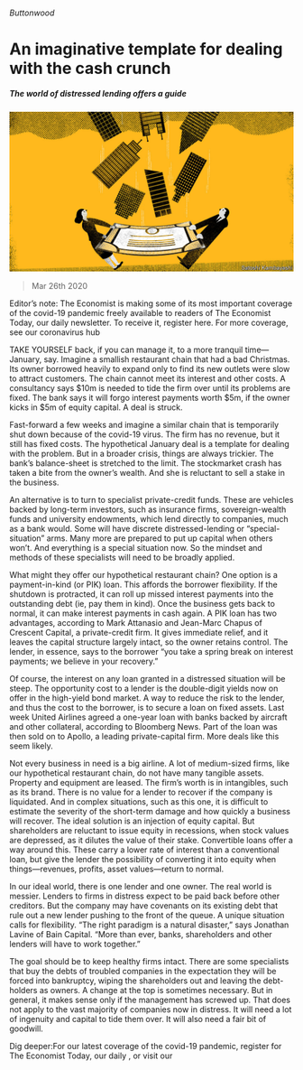 ###### Buttonwood

# An imaginative template for dealing with the cash crunch 

##### The world of distressed lending offers a guide 

![image](images/20200328_FND001_0.jpg) 

> Mar 26th 2020 

Editor’s note: The Economist is making some of its most important coverage of the covid-19 pandemic freely available to readers of The Economist Today, our daily newsletter. To receive it, register here. For more coverage, see our coronavirus hub

TAKE YOURSELF back, if you can manage it, to a more tranquil time—January, say. Imagine a smallish restaurant chain that had a bad Christmas. Its owner borrowed heavily to expand only to find its new outlets were slow to attract customers. The chain cannot meet its interest and other costs. A consultancy says $10m is needed to tide the firm over until its problems are fixed. The bank says it will forgo interest payments worth $5m, if the owner kicks in $5m of equity capital. A deal is struck.

Fast-forward a few weeks and imagine a similar chain that is temporarily shut down because of the covid-19 virus. The firm has no revenue, but it still has fixed costs. The hypothetical January deal is a template for dealing with the problem. But in a broader crisis, things are always trickier. The bank’s balance-sheet is stretched to the limit. The stockmarket crash has taken a bite from the owner’s wealth. And she is reluctant to sell a stake in the business.


An alternative is to turn to specialist private-credit funds. These are vehicles backed by long-term investors, such as insurance firms, sovereign-wealth funds and university endowments, which lend directly to companies, much as a bank would. Some will have discrete distressed-lending or “special-situation” arms. Many more are prepared to put up capital when others won’t. And everything is a special situation now. So the mindset and methods of these specialists will need to be broadly applied.

What might they offer our hypothetical restaurant chain? One option is a payment-in-kind (or PIK) loan. This affords the borrower flexibility. If the shutdown is protracted, it can roll up missed interest payments into the outstanding debt (ie, pay them in kind). Once the business gets back to normal, it can make interest payments in cash again. A PIK loan has two advantages, according to Mark Attanasio and Jean-Marc Chapus of Crescent Capital, a private-credit firm. It gives immediate relief, and it leaves the capital structure largely intact, so the owner retains control. The lender, in essence, says to the borrower “you take a spring break on interest payments; we believe in your recovery.”

Of course, the interest on any loan granted in a distressed situation will be steep. The opportunity cost to a lender is the double-digit yields now on offer in the high-yield bond market. A way to reduce the risk to the lender, and thus the cost to the borrower, is to secure a loan on fixed assets. Last week United Airlines agreed a one-year loan with banks backed by aircraft and other collateral, according to Bloomberg News. Part of the loan was then sold on to Apollo, a leading private-capital firm. More deals like this seem likely.

Not every business in need is a big airline. A lot of medium-sized firms, like our hypothetical restaurant chain, do not have many tangible assets. Property and equipment are leased. The firm’s worth is in intangibles, such as its brand. There is no value for a lender to recover if the company is liquidated. And in complex situations, such as this one, it is difficult to estimate the severity of the short-term damage and how quickly a business will recover. The ideal solution is an injection of equity capital. But shareholders are reluctant to issue equity in recessions, when stock values are depressed, as it dilutes the value of their stake. Convertible loans offer a way around this. These carry a lower rate of interest than a conventional loan, but give the lender the possibility of converting it into equity when things—revenues, profits, asset values—return to normal.

In our ideal world, there is one lender and one owner. The real world is messier. Lenders to firms in distress expect to be paid back before other creditors. But the company may have covenants on its existing debt that rule out a new lender pushing to the front of the queue. A unique situation calls for flexibility. “The right paradigm is a natural disaster,” says Jonathan Lavine of Bain Capital. “More than ever, banks, shareholders and other lenders will have to work together.”

The goal should be to keep healthy firms intact. There are some specialists that buy the debts of troubled companies in the expectation they will be forced into bankruptcy, wiping the shareholders out and leaving the debt-holders as owners. A change at the top is sometimes necessary. But in general, it makes sense only if the management has screwed up. That does not apply to the vast majority of companies now in distress. It will need a lot of ingenuity and capital to tide them over. It will also need a fair bit of goodwill.

Dig deeper:For our latest coverage of the covid-19 pandemic, register for The Economist Today, our daily , or visit our 


